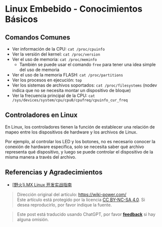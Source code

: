 # Linux Embebido - Conocimientos Básicos

## Comandos Comunes

- Ver información de la CPU: `cat /proc/cpuinfo`
- Ver la versión del kernel: `cat /proc/version`
- Ver el uso de memoria: `cat /proc/meminfo`
  - También se puede usar el comando `free` para tener una idea simple del uso de memoria
- Ver el uso de la memoria FLASH: `cat /proc/partitions`
- Ver los procesos en ejecución: `top`
- Ver los sistemas de archivos soportados: `cat /proc/filesystems` (nodev indica que no se necesita montar un dispositivo de bloque)
- Ver la frecuencia principal de la CPU: `cat /sys/devices/system/cpu/cpu0/cpufreq/cpuinfo_cur_freq`

## Controladores en Linux

En Linux, los controladores tienen la función de establecer una relación de mapeo entre los dispositivos de hardware y los archivos de Linux.

Por ejemplo, al controlar los LED y los botones, no es necesario conocer la conexión de hardware específica, solo se necesita saber qué archivo representa qué dispositivo, y luego se puede controlar el dispositivo de la misma manera a través del archivo.

## Referencias y Agradecimientos

- [[野火]i.MX Linux 开发实战指南](https://doc.embedfire.com/linux/imx6/base/zh/latest/index.html)

> Dirección original del artículo: <https://wiki-power.com/>  
> Este artículo está protegido por la licencia [CC BY-NC-SA 4.0](https://creativecommons.org/licenses/by/4.0/deed.zh). Si desea reproducirlo, por favor indique la fuente.

> Este post está traducido usando ChatGPT, por favor [**feedback**](https://github.com/linyuxuanlin/Wiki_MkDocs/issues/new) si hay alguna omisión.